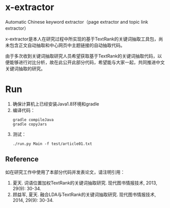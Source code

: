 # x-extractor
Automatic Chinese keyword extractor（page extractor and topic link extractor）

x-extractor是本人在研究过程中所实现的基于TextRank的关键词抽取工具包，尚未包含正文自动抽取和中心网页中主题链接的自动抽取代码。

由于多次收到关键词抽取研究人员希望获取基于TextRank的关键词抽取代码，以便能够进行对比分析，故在此公开此部分代码，希望能与大家一起，共同推进中文关键词抽取的研究。


# Run

1. 确保计算机上已经安装Java1.8环境和gradle
2. 编译代码：
	```
	gradle compileJava
	gradle copyJars
	```
3. 测试：
	```
	./run.py Main -f test/article01.txt
	```

## Reference

如在研究工作中使用了本部分代码并发表论文，请注明引用：

1. 夏天. 词语位置加权TextRank的关键词抽取研究. 现代图书情报技术, 2013, 29(9): 30-34.
2. 顾益军, 夏天. 融合LDA与TextRank的关键词抽取研究. 现代图书情报技术, 2014, 29(9): 30-34.
